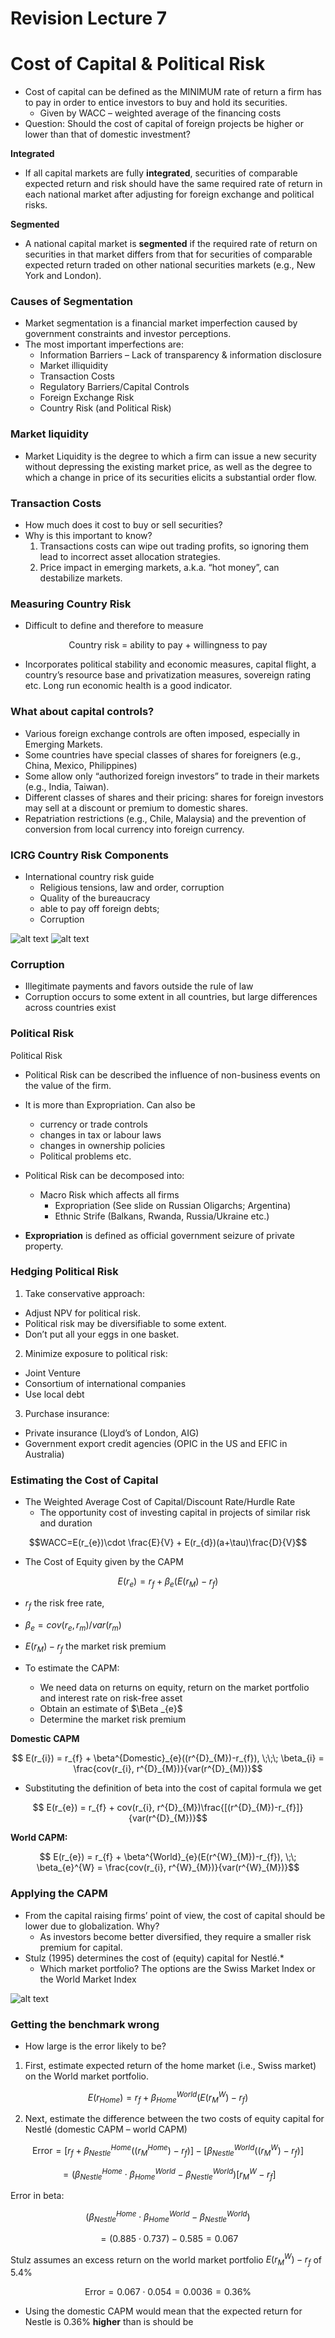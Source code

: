 # Revision Lecture 7
# Cost of Capital & Political Risk

- Cost of capital can be defined as the MINIMUM rate of return a firm has to pay in order to entice 
investors to buy and hold its securities.
  - Given by WACC – weighted average of the financing costs
- Question:  Should the cost of capital of foreign projects be higher or lower than that of domestic investment?

**Integrated**
- If all capital markets are fully **integrated**, securities of comparable expected return and risk should have the same required rate of return in each national market after adjusting for foreign exchange and political risks.

**Segmented**
- A national capital market is **segmented** if the required rate of return on securities in that market differs from that for securities of comparable expected return traded on other national securities markets (e.g., New York and London).

### Causes of Segmentation
- Market segmentation is a financial market 
imperfection caused by government constraints and investor perceptions.
- The most important imperfections are:
  - Information Barriers – Lack of transparency & information disclosure
  - Market illiquidity
  - Transaction Costs
  - Regulatory Barriers/Capital Controls
  - Foreign Exchange Risk
  - Country Risk (and Political Risk)

### Market liquidity

- Market Liquidity is the degree to which a firm can issue a new security without depressing the existing market price, as well as the degree to which a change in price of its securities elicits a substantial order flow.

### Transaction Costs
- How much does it cost to buy or sell securities? 
- Why is this important to know?
  1. Transactions costs can wipe out trading profits, so ignoring them lead to incorrect asset allocation strategies. 
  2. Price impact in emerging markets, a.k.a. “hot money”, can destabilize markets. 

### Measuring Country Risk
- Difficult to define and therefore to measure 

$$\text{Country risk = ability to pay + willingness to pay}$$
- Incorporates political stability and economic measures, capital flight, a country’s resource base and privatization measures, sovereign rating etc. Long run economic health is a good indicator.

### What about capital controls?
- Various foreign exchange controls are often imposed, especially in Emerging Markets. 
- Some countries have special classes of shares for foreigners (e.g., China, Mexico, Philippines)
- Some allow only “authorized foreign investors” to trade in their markets (e.g., India, Taiwan).
- Different classes of shares and their pricing: shares for foreign investors may sell at a discount or premium to domestic shares.
- Repatriation restrictions (e.g., Chile, Malaysia) and the prevention of conversion from local currency into foreign currency.

### ICRG Country Risk Components

- International country risk guide
  - Religious tensions, law and order, corruption
  - Quality of the bureaucracy
  - able to pay off foreign debts; 
  - Corruption

![alt text](assets\IMG131.PNG)
![alt text](assets\IMG132.PNG)

### Corruption
- Illegitimate payments and favors outside the rule of law
- Corruption occurs to some extent in all countries, but large differences across countries exist 

### Political Risk

Political Risk
- Political Risk can be described the influence of non-business events on the value of the firm.
- It is more than Expropriation. Can also be
  - currency or trade controls
  - changes in tax or labour laws
  - changes in ownership policies
  - Political problems etc.
- Political Risk can be decomposed into:
  - Macro Risk which affects all firms
    - Expropriation (See slide on Russian Oligarchs; Argentina)
    - Ethnic Strife (Balkans, Rwanda, Russia/Ukraine etc.)

- **Expropriation** is defined as official government seizure of private property.


### Hedging Political Risk
1. Take conservative approach:
  - Adjust NPV for political risk.
  - Political risk may be diversifiable to some extent.
  - Don’t put all your eggs in one basket.
2. Minimize exposure to political risk:
  - Joint Venture
  - Consortium of international companies
  - Use local debt
3. Purchase insurance:
  - Private insurance (Lloyd’s of London, AIG)
  - Government export credit agencies (OPIC in the US and EFIC in Australia)

### Estimating the Cost of Capital
- The Weighted Average Cost of Capital/Discount Rate/Hurdle 
Rate
  - The opportunity cost of investing capital in projects of similar risk and duration

$$WACC=E(r_{e})\cdot \frac{E}{V} + E(r_{d})(a+\tau)\frac{D}{V}$$

  - The Cost of Equity given by the CAPM

$$ E(r_{e}) = r_{f} + \beta_{e}(E(r_{M})-r_{f})$$

- $r_{f}$ the risk free rate, 
- $\beta_{e} = cov(r_{e}, r_{m}) / var(r_{m})$
- $E(r_{M})-r_{f}$ the market risk premium

- To estimate the CAPM:
  - We need data on returns on equity, return on the market portfolio and interest rate on risk-free asset
  - Obtain an estimate of $\Beta _{e}$
  - Determine the market risk premium

**Domestic CAPM**

$$ E(r_{i}) = r_{f} + \beta^{Domestic}_{e}((r^{D}_{M})-r_{f}), \;\;\; \beta_{i} = \frac{cov(r_{i}, r^{D}_{M})}{var(r^{D}_{M})}$$

- Substituting the definition of beta into the cost of capital formula we get

$$ E(r_{e}) = r_{f} + cov(r_{i}, r^{D}_{M})\frac{[(r^{D}_{M})-r_{f}]}{var(r^{D}_{M})}$$

**World CAPM:**

$$ E(r_{e}) = r_{f} + \beta^{World}_{e}(E(r^{W}_{M})-r_{f}), \;\; \beta_{e}^{W} = \frac{cov(r_{i}, r^{W}_{M})}{var(r^{W}_{M})}$$

### Applying the CAPM
- From the capital raising firms’ point of view, the cost of 
capital should be lower due to globalization. Why?
  - As investors become better diversified, they require a smaller risk premium for capital.
- Stulz (1995) determines the cost of (equity) capital for Nestlé.*
  - Which market portfolio? The options are the Swiss Market Index or the World Market Index

![alt text](assets\IMG141.PNG)

### Getting the benchmark wrong
- How large is the error likely to be?
1. First, estimate expected return of the home market (i.e., Swiss 
market) on the World market portfolio.

$$ E(r_{Home}) = r_{f} + \beta_{Home}^{World}(E(r^{W}_{M})-r_{f})$$

2. Next, estimate the difference between the two costs of equity capital for Nestlé (domestic CAPM – world CAPM) 

$$\text{Error} = [r_{f} + \beta^{Home}_{Nestle}((r^{Home}_{M})-r_{f})] - [\beta^{World}_{Nestle}((r^{W}_{M})-r_{f})]$$

$$= (\beta^{Home}_{Nestle} \cdot \beta_{Home}^{World} - \beta^{World}_{Nestle}) [r^{W}_{M}-r_{f}]$$

Error in beta:

$$(\beta^{Home}_{Nestle} \cdot \beta_{Home}^{World} - \beta^{World}_{Nestle})$$ 

$$= (0.885 \cdot 0.737) - 0.585 = 0.067$$

Stulz assumes an excess return on the world market portfolio $E(r_{M}^{W}) - r_{f}$ of 5.4%

$$\text{Error}= 0.067 \cdot 0.054 = 0.0036 = 0.36\%$$

- Using the domestic CAPM would mean that the expected return for Nestle is 0.36% **higher** than is should be

